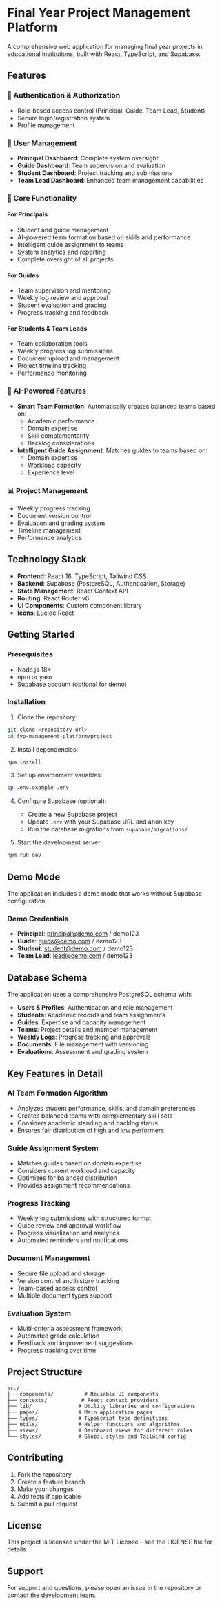 # Final Year Project Management Platform

A comprehensive web application for managing final year projects in educational institutions, built with React, TypeScript, and Supabase.

## Features

### 🔐 Authentication & Authorization
- Role-based access control (Principal, Guide, Team Lead, Student)
- Secure login/registration system
- Profile management

### 👥 User Management
- **Principal Dashboard**: Complete system oversight
- **Guide Dashboard**: Team supervision and evaluation
- **Student Dashboard**: Project tracking and submissions
- **Team Lead Dashboard**: Enhanced team management capabilities

### 🎯 Core Functionality

#### For Principals
- Student and guide management
- AI-powered team formation based on skills and performance
- Intelligent guide assignment to teams
- System analytics and reporting
- Complete oversight of all projects

#### For Guides
- Team supervision and mentoring
- Weekly log review and approval
- Student evaluation and grading
- Progress tracking and feedback

#### For Students & Team Leads
- Team collaboration tools
- Weekly progress log submissions
- Document upload and management
- Project timeline tracking
- Performance monitoring

### 🤖 AI-Powered Features
- **Smart Team Formation**: Automatically creates balanced teams based on:
  - Academic performance
  - Domain expertise
  - Skill complementarity
  - Backlog considerations
- **Intelligent Guide Assignment**: Matches guides to teams based on:
  - Domain expertise
  - Workload capacity
  - Experience level

### 📊 Project Management
- Weekly progress tracking
- Document version control
- Evaluation and grading system
- Timeline management
- Performance analytics

## Technology Stack

- **Frontend**: React 18, TypeScript, Tailwind CSS
- **Backend**: Supabase (PostgreSQL, Authentication, Storage)
- **State Management**: React Context API
- **Routing**: React Router v6
- **UI Components**: Custom component library
- **Icons**: Lucide React

## Getting Started

### Prerequisites
- Node.js 18+ 
- npm or yarn
- Supabase account (optional for demo)

### Installation

1. Clone the repository:
```bash
git clone <repository-url>
cd fyp-management-platform/project
```

2. Install dependencies:
```bash
npm install
```

3. Set up environment variables:
```bash
cp .env.example .env
```

4. Configure Supabase (optional):
   - Create a new Supabase project
   - Update `.env` with your Supabase URL and anon key
   - Run the database migrations from `supabase/migrations/`

5. Start the development server:
```bash
npm run dev
```

## Demo Mode

The application includes a demo mode that works without Supabase configuration:

### Demo Credentials
- **Principal**: principal@demo.com / demo123
- **Guide**: guide@demo.com / demo123  
- **Student**: student@demo.com / demo123
- **Team Lead**: lead@demo.com / demo123

## Database Schema

The application uses a comprehensive PostgreSQL schema with:

- **Users & Profiles**: Authentication and role management
- **Students**: Academic records and team assignments
- **Guides**: Expertise and capacity management
- **Teams**: Project details and member management
- **Weekly Logs**: Progress tracking and approvals
- **Documents**: File management with versioning
- **Evaluations**: Assessment and grading system

## Key Features in Detail

### AI Team Formation Algorithm
- Analyzes student performance, skills, and domain preferences
- Creates balanced teams with complementary skill sets
- Considers academic standing and backlog status
- Ensures fair distribution of high and low performers

### Guide Assignment System
- Matches guides based on domain expertise
- Considers current workload and capacity
- Optimizes for balanced distribution
- Provides assignment recommendations

### Progress Tracking
- Weekly log submissions with structured format
- Guide review and approval workflow
- Progress visualization and analytics
- Automated reminders and notifications

### Document Management
- Secure file upload and storage
- Version control and history tracking
- Team-based access control
- Multiple document types support

### Evaluation System
- Multi-criteria assessment framework
- Automated grade calculation
- Feedback and improvement suggestions
- Progress tracking over time

## Project Structure

```
src/
├── components/          # Reusable UI components
├── contexts/           # React context providers
├── lib/               # Utility libraries and configurations
├── pages/             # Main application pages
├── types/             # TypeScript type definitions
├── utils/             # Helper functions and algorithms
├── views/             # Dashboard views for different roles
└── styles/            # Global styles and Tailwind config
```

## Contributing

1. Fork the repository
2. Create a feature branch
3. Make your changes
4. Add tests if applicable
5. Submit a pull request

## License

This project is licensed under the MIT License - see the LICENSE file for details.

## Support

For support and questions, please open an issue in the repository or contact the development team.